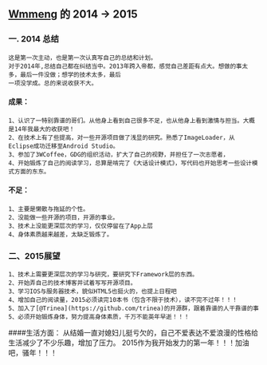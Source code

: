 [Wmmeng](https://github.com/Wmmeng) 的 2014 -> 2015
-------------
### 一. 2014 总结
	这是第一次主动，也是第一次认真写自己的总结和计划。
	对于2014年,总结自己都在纠结当中。2013年跨入帝都，感觉自己差距有点大。想做的事太多，最后一件没做；想学的技术太多，最后
	一项没学成。总的来说收获不大。  

#### 成果：
	1、认识了一特别靠谱的哥们。从他身上看到自己很多不足，也从他身上看到激情与担当。大概是14年我最大的收获吧！
	2、在技术上有了些提高，对一些开源项目做了浅显的研究。熟悉了ImageLoader，从Eclipse成功迁移至Android Studio。
	3、参加了3WCoffee，GDG的组织活动，扩大了自己的视野，并担任了一次志愿者，
	4、开始锻炼了自己的阅读学习，总算是啃完了《大话设计模式》，写代码也开始思考一些设计模式方面的东东。 

#### 不足：
	1、主要是懒散与拖延的个性。
	2、没能做一些开源的项目，开源的事业。
	3、技术上没能更深层次的学习，仅仅停留在了App上层
	4、身体素质越来越差，太缺乏锻炼了。

### 二、2015展望
	1、技术上需要更深层次的学习与研究，要研究下Framework层的东西。
	2、开始弄自己的技术博客并试着写写开源项目。
	3、学习IOS与服务器技术，貌似HTML5也挺火的，也提上日程吧
	4、增加自己的阅读量，2015必须读完10本书（包含不限于技术），读不完不过年！！！
	5、加入了[@Trinea](https://github.com/trinea)的开源群，跟着靠谱的人干靠谱的事
	5、必须开始锻炼身体，努力提高身体素质，千万不能英年早逝！！！
####生活方面：
	从结婚一直对媳妇儿挺亏欠的，自己不爱表达不爱浪漫的性格给生活减少了不少乐趣，增加了压力。
	2015作为我开始发力的第一年！！！加油吧，骚年！！！
